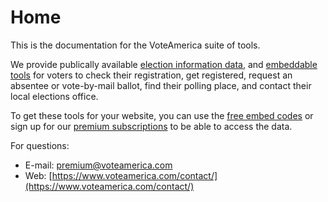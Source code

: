 # Home

This is the documentation for the VoteAmerica suite of tools.

We provide publically available [election information data](api/index.md), and [embeddable tools](embed/index.md) for voters to check their registration, get registered, request an absentee or vote-by-mail ballot, find their polling place, and contact their local elections office.

To get these tools for your website, you can use the [free embed codes](embed/free.md) or sign up for our [premium subscriptions](https://premium.voteamerica.com/) to be able to access the data.

For questions:

- E-mail: [premium@voteamerica.com](mailto:premium@voteamerica.com)
- Web: [https://www.voteamerica.com/contact/](https://www.voteamerica.com/contact/)
